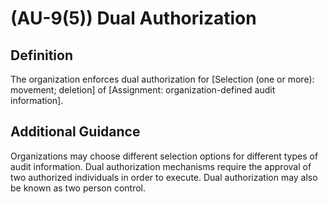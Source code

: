 
# (AU-9(5)) Dual Authorization

## Definition

The organization enforces dual authorization for [Selection (one or more): movement; deletion] of [Assignment: organization-defined audit information].

## Additional Guidance

Organizations may choose different selection options for different types of audit information. Dual authorization mechanisms require the approval of two authorized individuals in order to execute. Dual authorization may also be known as two person control.
